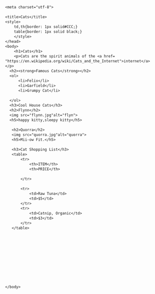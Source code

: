 <!DOCTYPE html>
<html>
    <head>

    <meta charset="utf-8">

    <title>Cats</title>
    <style>
        td,th{border: 1px solid#CCC;}
        table{border: 1px solid black;}
        </style>
    </head>
    <body>
        <h1>Cats</h1>
        <p>Cats are the spirit animals of the <a href= "https://en.wikipedia.org/wiki/Cats_and_the_Internet">internet</a> </p>
      <h2><strong>Famous Cats</strong></h2>
      <ol>
          <li>Felix</li>
          <li>Garfield</li>
          <li>Grumpy Cat</li>

      </ol>
      <h3>Cool House Cats</h3>
      <h2>Flynn</h2>
      <img src="flynn.jpg"alt="flyn">
      <h5>happy kitty,sleepy kitty</h5>

       <h2>Quorra</h2>
       <img src="quorra.jpg"alt="quorra">
       <h5>Mii-ow Fit.</h5>

       <h3>Cat Shopping List</h3>
       <table>
           <tr>
               <th>ITEM</th>
               <th>PRICE</th>

           </tr>

           <tr>
               <td>Raw Tuna</td>
               <td>$5</td>
           </tr>
           <tr>
               <td>Catnip, Organic</td>
               <td>$3</td>
           </tr>
       </table>











    </body>
